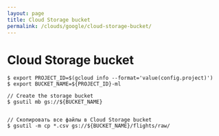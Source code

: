 ```yaml
---
layout: page
title: Cloud Storage bucket
permalink: /clouds/google/cloud-storage-bucket/
---
```


# Cloud Storage bucket

    $ export PROJECT_ID=$(gcloud info --format='value(config.project)')
    $ export BUCKET_NAME=${PROJECT_ID}-ml

    // Create the storage bucket 
    $ gsutil mb gs://${BUCKET_NAME}

   
    // Скопировать все файлы в Cloud Storage bucket
    $ gsutil -m cp *.csv gs://${BUCKET_NAME}/flights/raw/

